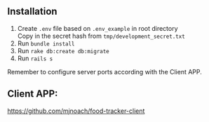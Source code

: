 ## Installation

1. Create `.env` file based on `.env_example` in root directory  
   Copy in the secret hash from `tmp/development_secret.txt`  
2. Run `bundle install`  
3. Run `rake db:create db:migrate`
4. Run `rails s`  

Remember to configure server ports according with the Client APP.

## Client APP:
https://github.com/mjnoach/food-tracker-client
